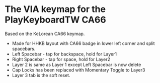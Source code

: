 #  The VIA keymap for the PlayKeyboardTW CA66

Based on the KeLorean CA66 keymap.
* Made for HHKB layout with CA66 badge in lower left corner and split spacebars.
* Left Spacebar - tap for backspace, hold for Layer1
* Right Spacebar - tap for space, hold for Layer2
* Layer 2 is same as Layer 1 except Left Spacebar is now delete
* Cap Locks has been replaced with Momentary Toggle to Layer3
* Layer 3 tab is the soft reset.
